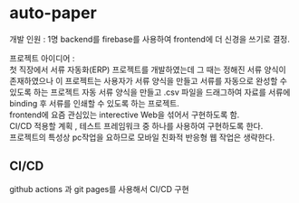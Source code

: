 # auto-paper
개발 인원 : 1명
backend를 firebase를 사용하여 frontend에 더 신경을 쓰기로 결정.

프로젝트 아이디어 :   
첫 직장에서 서류 자동화(ERP) 프로젝트를 개발하였는데 그 때는 정해진 서류 양식이 존재하였으나 이 프로젝트는 사용자가 서류 양식을 만들고 서류를 자동으로 완성할 수 있도록 하는 프로젝트
자동 서류 양식을 만들고 .csv 파일을 드래그하여 자료를 서류에 binding 후 서류를 인쇄할 수 있도록 하는 프로젝트.   
frontend에 요즘 관심있는 interective Web을 섞어서 구현하도록 함.   
CI/CD 적용할 계획 , 테스트 프레임워크 중 하나를 사용하여 구현하도록 한다.   
프로젝트의 특성상 pc작업을 요하므로 모바일 친화적 반응형 웹 작업은 생략한다.

## CI/CD
github actions 과 git pages를 사용해서 CI/CD 구현


